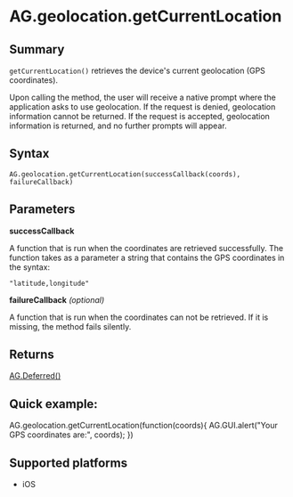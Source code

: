 # AG.geolocation.getCurrentLocation

## Summary
`getCurrentLocation()` retrieves the device's current geolocation (GPS coordinates). 

Upon calling the method, the user will receive a native prompt where the application asks to use geolocation. If the request is denied, geolocation information cannot be returned. If the request is accepted, geolocation information is returned, and no further prompts will appear.

## Syntax
`AG.geolocation.getCurrentLocation(successCallback(coords), failureCallback)`

## Parameters

**successCallback**

A function that is run when the coordinates are retrieved successfully. The function takes as a parameter a string that contains the GPS coordinates in the syntax:

`"latitude,longitude"`

**failureCallback** *(optional)* 

A function that is run when the coordinates can not be retrieved. If it is missing, the method fails silently.

## Returns 
[AG.Deferred()](../../Deferred.md)

## Quick example:

AG.geolocation.getCurrentLocation(function(coords){
  AG.GUI.alert("Your GPS coordinates are:", coords);
})

## Supported platforms
* iOS